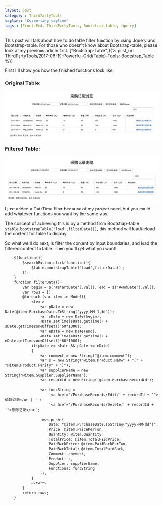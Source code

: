 ```yaml
---
layout: post
category : ThirdPartyTools
tagline: "Supporting tagline"
tags : [Front-End, ThirdPartyTools, Bootstrap-table, Jquery]
---
```

This post will talk about how to do table filter function by using Jquery and Bootstrap-table. For those who doesn't know about Bootstrap-table, please look at my previous article first.
["Bootstrap-Table"]({% post_url ThirdPartyTools/2017-06-19-Powerful-Grid(Table)-Tools:-Bootstrap_Table %})

First I'll show you how the finished functions look like.

### Original Table:
<img src="/assets/photos/Table-Filter-1.png" alt="Bootstrap-table" style="width: 630px; margin: 0 auto; display:block;"/> 

### Filtered Table:
<img src="/assets/photos/Table-Filter-2.png" alt="Bootstrap-table" style="width: 630px; margin: 0 auto; display:block;"/>

I just added a DateTime filter because of my project need, but you could add whatever functions you want by the same way.

The concept of achieving this is by a method from Bootstrap-table `$table.bootstrapTable('load',filterData())`, this method will load/reload the content for table to display.

So what we'll do next, is filter the content by input boundaries, and load the filtered content to table. Then you'll get what you want!

~~~
    $(function(){
        $searchButton.click(function(){
            $table.bootstrapTable('load',filterData());
        });
    }
    function filterData(){
        var begin = $('#startDate').val(), end = $('#endDate').val();
        var rows = [];
        @foreach (var item in Model){
            <text>
                var pDate = new Date(@item.PurchaseDate.ToString("yyyy,MM-1,dd"));
                var sDate = new Date(begin);
                sDate.setTime(sDate.getTime() + sDate.getTimezoneOffset()*60*1000);
                var eDate = new Date(end);
                eDate.setTime(eDate.getTime() + eDate.getTimezoneOffset()*60*1000);
            if(pDate >= sDate && pDate <= eDate)
            {
                var comment = new String("@item.comment");
                var s = new String("@item.Product.Name" + "(" + "@item.Product.Purity" + ")");
                var supplierName = new String("@item.Supplier.SupplierName");
                var recordId = new String("@item.PurchaseRecordId");

                var funcString =
                    '<a href="/PurchaseRecords/Edit/' + recordId + '">编辑记录</a> | ' +
                    '<a href="/PurchaseRecords/Delete/' + recordId + '">删除记录</a>';

                rows.push({
                    Date: "@item.PurchaseDate.ToString("yyyy-MM-dd")",
                    Price: @item.PricePerTon,
                    Quantity: @item.Quantity,
                    TotalPrice: @item.TotalPaidPrice,
                    PaidBackPrice: @item.PaidBackPerTon,
                    PaidBackTotal: @item.TotalPaidBack,
                    Comment: comment,
                    Product: s,
                    Supplier: supplierName,
                    Functions: funcString
                });
            }
            </text>
        }
        return rows;
    }
~~~
 